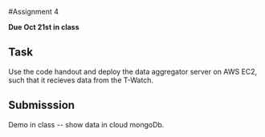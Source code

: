 #Assignment 4

**Due Oct 21st in class**

## Task
Use the code handout and deploy the data aggregator server on AWS EC2,
such that it recieves data from the T-Watch.

## Submisssion

Demo in class -- show data in cloud mongoDb.

